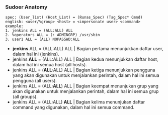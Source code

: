### Sudoer Anatomy
```
spec: (User_list) (Host_List) = (Runas_Spec) (Tag_Spec* Cmnd)
english: <user/%group> <host> = <impersonate user> <command>
example:
1. jenkins ALL = (ALL:ALL) ALL
2. %operators ALL = (: ADMINGRP) /usr/sbin
3. user1 ALL = (ALL) NOPASSWD:ALL
```

* **jenkins** ALL = (ALL:ALL) ALL | Bagian pertama menunjukkan daftar user, dalam hal ini (jenkins).
* jenkins **ALL** = (ALL:ALL) ALL | Bagian kedua menunjukkan daftar host, dalam hal ini semua host (all hosts).
* jenkins ALL = (**ALL**:ALL) ALL | Bagian ketiga menunjukkan pengguna yang akan digunakan untuk menjalankan perintah, dalam hal ini semua pengguna (all users).
* jenkins ALL = (ALL:**ALL**) ALL | Bagian keempat menunjukan grup yang akan digunakan untuk menjalankan perintah, dalam hal ini semua grup (all groups).
* jenkins ALL = (ALL:ALL) **ALL** | Bagian kelima menunjukan daftar command yang digunakan, dalam hal ini semua command.
